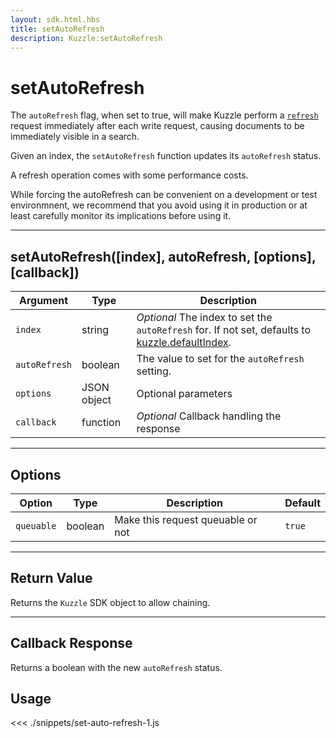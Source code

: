 ```yaml
---
layout: sdk.html.hbs
title: setAutoRefresh
description: Kuzzle:setAutoRefresh
---
```


# setAutoRefresh

The `autoRefresh` flag, when set to true, will make Kuzzle perform a
[`refresh`](https://www.elastic.co/guide/en/elasticsearch/reference/5.4/docs-refresh.html) request
immediately after each write request, causing documents to be immediately visible in a search.

Given an index, the `setAutoRefresh` function updates its `autoRefresh` status.

<div class="alert alert-warning">
    <p>
        A refresh operation comes with some performance costs.
    </p>
    <p>
        While forcing the autoRefresh can be convenient on a development or test environmnent, we recommend that you avoid
        using it in production or at least carefully monitor its implications before using it.
    </p>
</div>

---

## setAutoRefresh([index], autoRefresh, [options], [callback])

| Argument      | Type        | Description                                                                                                                     |
| ------------- | ----------- | ------------------------------------------------------------------------------------------------------------------------------- |
| `index`       | string      | _Optional_ The index to set the `autoRefresh` for. If not set, defaults to [kuzzle.defaultIndex](/sdk/js/5/kuzzle/#properties). |
| `autoRefresh` | boolean     | The value to set for the `autoRefresh` setting.                                                                                 |
| `options`     | JSON object | Optional parameters                                                                                                             |
| `callback`    | function    | _Optional_ Callback handling the response                                                                                       |

---

## Options

| Option     | Type    | Description                       | Default |
| ---------- | ------- | --------------------------------- | ------- |
| `queuable` | boolean | Make this request queuable or not | `true`  |

---

## Return Value

Returns the `Kuzzle` SDK object to allow chaining.

---

## Callback Response

Returns a boolean with the new `autoRefresh` status.

## Usage

<<< ./snippets/set-auto-refresh-1.js
